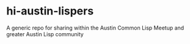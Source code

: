 # hi-austin-lispers
A generic repo for sharing within the Austin Common Lisp Meetup and greater Austin Lisp community

